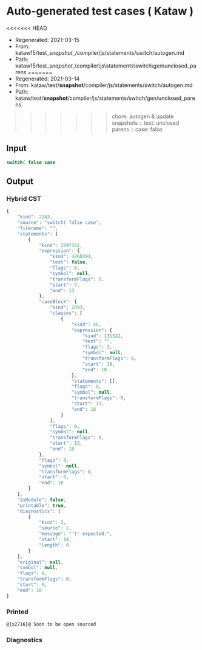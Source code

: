 # Auto-generated test cases ( Kataw )
<<<<<<< HEAD
- Regenerated: 2021-03-15
- From: kataw15/test\__snapshot__/compiler/js/statements/switch/autogen.md
- Path: kataw15/test\__snapshot__\compiler\js\statements\switch\gen\unclosed_parens
=======
- Regenerated: 2021-03-14
- From: kataw/test/__snapshot__/compiler/js/statements/switch/autogen.md
- Path: kataw/test/__snapshot__/compiler/js/statements/switch/gen/unclosed_parens
>>>>>>> chore: autogen & update snapshots
> :: test: unclosed parens
> :: case: false
## Input

`````js
switch( false case
`````

## Output

### Hybrid CST

```javascript
{
    "kind": 2243,
    "source": "switch( false case",
    "filename": "",
    "statements": [
        {
            "kind": 2097362,
            "expression": {
                "kind": 4260391,
                "text": false,
                "flags": 0,
                "symbol": null,
                "transformFlags": 0,
                "start": 7,
                "end": 13
            },
            "caseBlock": {
                "kind": 2093,
                "clauses": [
                    {
                        "kind": 46,
                        "expression": {
                            "kind": 131322,
                            "text": "",
                            "flags": 3,
                            "symbol": null,
                            "transformFlags": 0,
                            "start": 18,
                            "end": 18
                        },
                        "statements": [],
                        "flags": 0,
                        "symbol": null,
                        "transformFlags": 0,
                        "start": 13,
                        "end": 18
                    }
                ],
                "flags": 0,
                "symbol": null,
                "transformFlags": 0,
                "start": 13,
                "end": 18
            },
            "flags": 0,
            "symbol": null,
            "transformFlags": 0,
            "start": 0,
            "end": 18
        }
    ],
    "isModule": false,
    "printable": true,
    "diagnostics": [
        {
            "kind": 2,
            "source": 2,
            "message": "')' expected.",
            "start": 14,
            "length": 0
        }
    ],
    "original": null,
    "symbol": null,
    "flags": 0,
    "transformFlags": 0,
    "start": 0,
    "end": 18
}
```

### Printed

```javascript
@{x2716}@ Soon to be open sourced
```

### Diagnostics

```javascript

```

